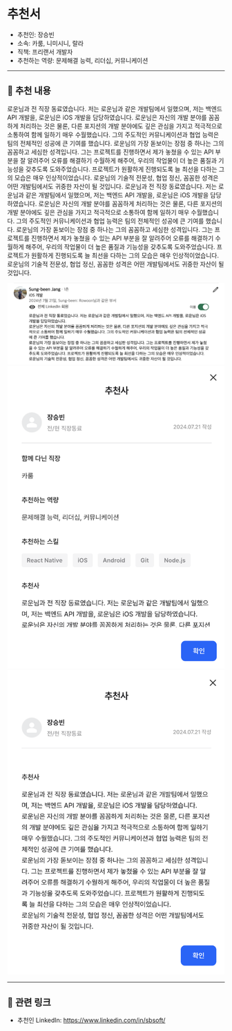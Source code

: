# 추천서

- 추천인: 장승빈
- 소속: 카룸, 니미시니, 랄라
- 직책: 프리랜서 개발자
- 추천하는 역량: 문제해결 능력, 리더십, 커뮤니케이션

---

## 💬 추천 내용

로운님과 전 직장 동료였습니다. 저는 로운님과 같은 개발팀에서 일했으며, 저는 백엔드 API 개발을, 로운님은 iOS 개발을 담당하였습니다.
로운님은 자신의 개발 분야를 꼼꼼하게 처리하는 것은 물론, 다른 포지션의 개발 분야에도 깊은 관심을 가지고 적극적으로 소통하여 함께 일하기 매우 수월했습니다. 그의 주도적인 커뮤니케이션과 협업 능력은 팀의 전체적인 성공에 큰 기여를 했습니다.
로운님의 가장 돋보이는 장점 중 하나는 그의 꼼꼼하고 세심한 성격입니다. 그는 프로젝트를 진행하면서 제가 놓쳤을 수 있는 API 부분을 잘 알려주어 오류를 해결하기 수월하게 해주어, 우리의 작업물이 더 높은 품질과 기능성을 갖추도록 도와주었습니다. 프로젝트가 원활하게 진행되도록 늘 최선을 다하는 그의 모습은 매우 인상적이었습니다.
로운님의 기술적 전문성, 협업 정신, 꼼꼼한 성격은 어떤 개발팀에서도 귀중한 자산이 될 것입니다.
로운님과 전 직장 동료였습니다. 저는 로운님과 같은 개발팀에서 일했으며, 저는 백엔드 API 개발을, 로운님은 iOS 개발을 담당하였습니다. 로운님은 자신의 개발 분야를 꼼꼼하게 처리하는 것은 물론, 다른 포지션의 개발 분야에도 깊은 관심을 가지고 적극적으로 소통하여 함께 일하기 매우 수월했습니다. 그의 주도적인 커뮤니케이션과 협업 능력은 팀의 전체적인 성공에 큰 기여를 했습니다. 로운님의 가장 돋보이는 장점 중 하나는 그의 꼼꼼하고 세심한 성격입니다. 그는 프로젝트를 진행하면서 제가 놓쳤을 수 있는 API 부분을 잘 알려주어 오류를 해결하기 수월하게 해주어, 우리의 작업물이 더 높은 품질과 기능성을 갖추도록 도와주었습니다. 프로젝트가 원활하게 진행되도록 늘 최선을 다하는 그의 모습은 매우 인상적이었습니다. 로운님의 기술적 전문성, 협업 정신, 꼼꼼한 성격은 어떤 개발팀에서도 귀중한 자산이 될 것입니다.

![](/assets/linkedin/linkedin-caroom-sungbeen-developer.png)
![](/assets/wanted/wanted-caroom-sungbeen-developer-01.png)
![](/assets/wanted/wanted-caroom-sungbeen-developer-02.png)

---

## 🔗 관련 링크

- 추천인 LinkedIn: https://www.linkedin.com/in/sbsoft/
